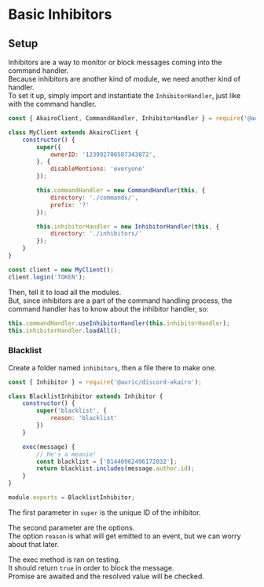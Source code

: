 # Basic Inhibitors

## Setup

Inhibitors are a way to monitor or block messages coming into the command handler.  
Because inhibitors are another kind of module, we need another kind of handler.  
To set it up, simply import and instantiate the `InhibitorHandler`, just like with the command handler.  

```js
const { AkairoClient, CommandHandler, InhibitorHandler } = require('@auric/discord-akairo');

class MyClient extends AkairoClient {
    constructor() {
        super({
            ownerID: '123992700587343872',
        }, {
            disableMentions: 'everyone'
        });

        this.commandHandler = new CommandHandler(this, {
            directory: './commands/',
            prefix: '?'
        });

        this.inhibitorHandler = new InhibitorHandler(this, {
            directory: './inhibitors/'
        });
    }
}

const client = new MyClient();
client.login('TOKEN');
```

Then, tell it to load all the modules.  
But, since inhibitors are a part of the command handling process, the command handler has to know about the inhibitor handler, so:  

```js
this.commandHandler.useInhibitorHandler(this.inhibitorHandler);
this.inhibitorHandler.loadAll();
```

### Blacklist

Create a folder named `inhibitors`, then a file there to make one.  

```js
const { Inhibitor } = require('@auric/discord-akairo');

class BlacklistInhibitor extends Inhibitor {
    constructor() {
        super('blacklist', {
            reason: 'blacklist'
        })
    }

    exec(message) {
        // He's a meanie!
        const blacklist = ['81440962496172032'];
        return blacklist.includes(message.author.id);
    }
}

module.exports = BlacklistInhibitor;
```

The first parameter in `super` is the unique ID of the inhibitor.  

The second parameter are the options.  
The option `reason` is what will get emitted to an event, but we can worry about that later.  

The exec method is ran on testing.  
It should return `true` in order to block the message.  
Promise are awaited and the resolved value will be checked.  
